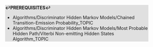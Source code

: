 <div style="margin:2em; background-color: #e0e0e0;">

<strong>↩PREREQUISITES↩</strong>

 * Algorithms/Discriminator Hidden Markov Models/Chained Transition-Emission Probability_TOPIC
 * Algorithms/Discriminator Hidden Markov Models/Most Probable Hidden Path/Viterbi Non-emitting Hidden States Algorithm_TOPIC

</div>

